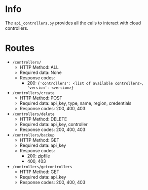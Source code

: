 # Info
The `api_controllers.py` provides all the calls to interact with cloud controllers.

# Routes
* `/controllers/`
  * HTTP Method: ALL
  * Required data: None
  * Response codes:
    * 200: `{'controllers': <list of available controllers>, 'version': <version>}`
* `/controllers/create`
  * HTTP Method: POST
  * Required data: api_key, type, name, region, credentials
  * Response codes: 200, 400, 403
* `/controllers/delete`
  * HTTP Method: DELETE
  * Required data: api_key, controller
  * Response codes: 200, 400, 403
* `/controllers/backup`
  * HTTP Method: GET
  * Required data: api_key
  * Response codes:
    * 200: zipfile
    * 400, 403
* `/controllers/getcontrollers`
  * HTTP Method: GET
  * Required data: api_key
  * Response codes: 200, 400, 403
